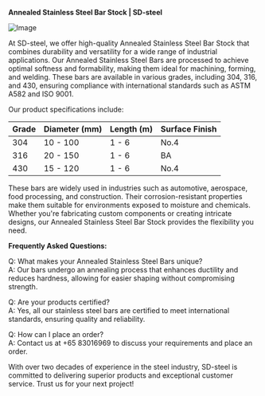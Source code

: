 **Annealed Stainless Steel Bar Stock | SD-steel**

![Image](https://github.com/user-attachments/assets/2567258e-e124-4816-932d-1809bd27ef0b)

At SD-steel, we offer high-quality Annealed Stainless Steel Bar Stock that combines durability and versatility for a wide range of industrial applications. Our Annealed Stainless Steel Bars are processed to achieve optimal softness and formability, making them ideal for machining, forming, and welding. These bars are available in various grades, including 304, 316, and 430, ensuring compliance with international standards such as ASTM A582 and ISO 9001.

Our product specifications include:

| Grade         | Diameter (mm) | Length (m)   | Surface Finish |
|---------------|---------------|--------------|----------------|
| 304           | 10 - 100      | 1 - 6        | No.4           |
| 316           | 20 - 150      | 1 - 6        | BA              |
| 430           | 15 - 120      | 1 - 6        | No.4           |

These bars are widely used in industries such as automotive, aerospace, food processing, and construction. Their corrosion-resistant properties make them suitable for environments exposed to moisture and chemicals. Whether you're fabricating custom components or creating intricate designs, our Annealed Stainless Steel Bar Stock provides the flexibility you need.

**Frequently Asked Questions:**

Q: What makes your Annealed Stainless Steel Bars unique?  
A: Our bars undergo an annealing process that enhances ductility and reduces hardness, allowing for easier shaping without compromising strength.

Q: Are your products certified?  
A: Yes, all our stainless steel bars are certified to meet international standards, ensuring quality and reliability.

Q: How can I place an order?  
A: Contact us at +65 83016969 to discuss your requirements and place an order.

With over two decades of experience in the steel industry, SD-steel is committed to delivering superior products and exceptional customer service. Trust us for your next project!
